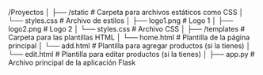 /Proyectos
│
├── /static                # Carpeta para archivos estáticos como CSS
│   └── styles.css         # Archivo de estilos
│   ├── logo1.png         # Logo 1
│   ├── logo2.png         # Logo 2
│   └── styles.css        # Archivo CSS
│
├── /templates             # Carpeta para las plantillas HTML
│   └── home.html          # Plantilla de la página principal
│   └── add.html       # Plantilla para agregar productos (si la tienes)
│   └── edit.html        # Plantilla para editar productos (si la tienes)
│
├── app.py                 # Archivo principal de la aplicación Flask

